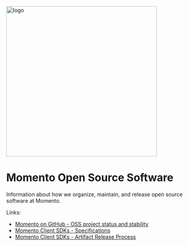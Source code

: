 <img src="https://docs.momentohq.com/img/logo.svg" alt="logo" width="400"/>

# Momento Open Source Software

Information about how we organize, maintain, and release open source software at Momento.

Links:
* [Momento on GitHub - OSS project status and stability](./docs/momento-on-github.md)
* [Momento Client SDKs - Specifications](./docs/client-specifications/README.md)
* [Momento Client SDKs - Artifact Release Process](./docs/momento-sdk-release-process.md)

